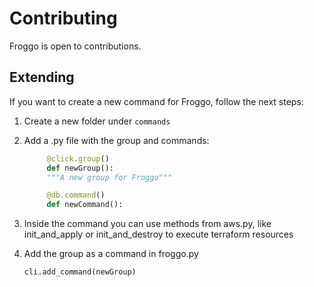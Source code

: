 # Contributing

Froggo is open to contributions.

## Extending

If you want to create a new command for Froggo, follow the next steps:

1.  Create a new folder under <code>commands</code>
2.  Add a .py file with the group and commands:

    ```python
         @click.group()
         def newGroup():
         """A new group for Froggo"""

         @db.command()
         def newCommand():

    ```

3.  Inside the command you can use methods from aws.py, like init_and_apply or init_and_destroy to execute terraform resources

4.  Add the group as a command in froggo.py

    ```python
    cli.add_command(newGroup)
    ```
